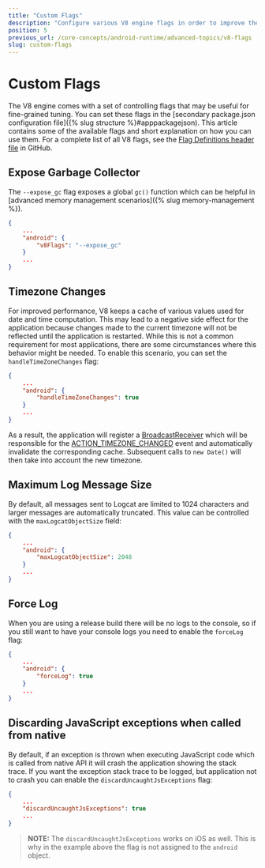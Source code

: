 ```yaml
---
title: "Custom Flags"
description: "Configure various V8 engine flags in order to improve the performance of your app or obtain more comprehensive information during debugging"
position: 5
previous_url: /core-concepts/android-runtime/advanced-topics/v8-flags
slug: custom-flags
---
```


# Custom Flags

The V8 engine comes with a set of controlling flags that may be useful for fine-grained tuning. You can set these flags in the [secondary package.json configuration file]({% slug structure %}#apppackagejson). This article contains some of the available flags and short explanation on how you can use them. For a complete list of all V8 flags, see the [Flag Definitions header file](https://github.com/v8/v8/blob/6.9.247/src/flag-definitions.h) in GitHub.

## Expose Garbage Collector

The `--expose_gc` flag exposes a global `gc()` function which can be helpful in [advanced memory management scenarios]({% slug memory-management %}).

```JSON
{
    ...
    "android": {
        "v8Flags": "--expose_gc"
    }
    ...
}
```

## Timezone Changes

For improved performance, V8 keeps a cache of various values used for date and time computation. This may lead to a negative side effect for the application because changes made to the current timezone will not be reflected until the application is restarted. While this is not a common requirement for most applications, there are some circumstances where this behavior might be needed. To enable this scenario, you can set the `handleTimeZoneChanges` flag:

```JSON
{
    ...
    "android": {
        "handleTimeZoneChanges": true
    }
    ...
}
```

As a result, the application will register a [BroadcastReceiver](https://developer.android.com/guide/components/broadcasts) which will be responsible for the [ACTION_TIMEZONE_CHANGED](https://developer.android.com/reference/android/content/Intent.html#ACTION_TIMEZONE_CHANGED) event and automatically invalidate the corresponding cache. Subsequent calls to `new Date()` will then take into account the new timezone.

## Maximum Log Message Size

By default, all messages sent to Logcat are limited to 1024 characters and larger messages are automatically truncated. This value can be controlled with the `maxLogcatObjectSize` field:

```JSON
{
    ...
    "android": {
        "maxLogcatObjectSize": 2048
    }
    ...
}
```

## Force Log

When you are using a release build there will be no logs to the console, so if you still want to have your console logs you need to enable the `forceLog` flag:

```JSON
{
    ...
    "android": {
        "forceLog": true
    }
    ...
}
```

## Discarding JavaScript exceptions when called from native

By default, if an exception is thrown when executing JavaScript code which is called from native API it will crash the application showing the stack trace. If you want the exception stack trace to be logged, but application not to crash you can enable the `discardUncaughtJsExceptions` flag:

```JSON
{
    ...
    "discardUncaughtJsExceptions": true
    ...
}
```

> **NOTE:** The `discardUncaughtJsExceptions` works on iOS as well. This is why in the example above the flag is not assigned to the `android` object.
